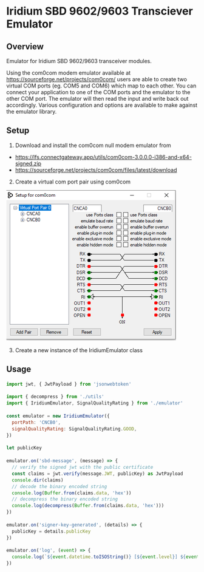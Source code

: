 # Iridium SBD 9602/9603 Transciever Emulator

## Overview
Emulator for Iridium SBD 9602/9603 transceiver modules. 

Using the com0com modem emulator available at https://sourceforge.net/projects/com0com/ users are able to create two virtual COM ports (eg. COM5 and COM6) which map to each other. You can connect your application to one of the COM ports and the emulator to the other COM port. The emulator will then read the input and write back out accordingly. Various configuration and options are available to make against the emulator library.

## Setup
1. Download and install the com0com null modem emulator from 
* https://lfs.connectgateway.app/utils/com0com-3.0.0.0-i386-and-x64-signed.zip 
* https://sourceforge.net/projects/com0com/files/latest/download 
2. Create a virtual com port pair using com0com

![Alt text](documentation/img/portpair.PNG?raw=true "Virtual Port Pair")

3. Create a new instance of the IridiumEmulator class

## Usage
```js
import jwt, { JwtPayload } from 'jsonwebtoken'

import { decompress } from './utils'
import { IridiumEmulator, SignalQualityRating } from './emulator'

const emulator = new IridiumEmulator({
  portPath: 'CNCB0',
  signalQualityRating: SignalQualityRating.GOOD,
})

let publicKey

emulator.on('sbd-message', (message) => {
  // verify the signed jwt with the public certificate
  const claims = jwt.verify(message.JWT, publicKey) as JwtPayload
  console.dir(claims)
  // decode the binary encoded string
  console.log(Buffer.from(claims.data, 'hex'))
  // decompress the binary encoded string
  console.log(decompress(Buffer.from(claims.data, 'hex')))
})

emulator.on('signer-key-generated', (details) => {
  publicKey = details.publicKey
})

emulator.on('log', (event) => {
  console.log(`${event.datetime.toISOString()} [${event.level}] ${event.message} (+${event.timeSinceLast})`)
})

```